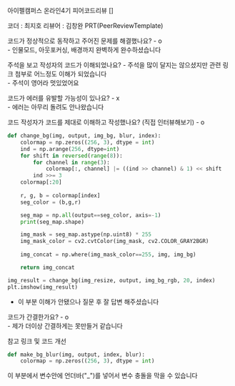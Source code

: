 아이펠캠퍼스 온라인4기 피어코드리뷰 []

코더 : 최지호
리뷰어 : 김창완
PRT(PeerReviewTemplate)

코드가 정상적으로 동작하고 주어진 문제를 해결했나요? - o  
    - 인물모드, 아웃포커싱, 배경까지 완벽하게 완수하셨습니다

주석을 보고 작성자의 코드가 이해되었나요?
    - 주석을 많이 달지는 않으셨지만 관련 링크 첨부로 어느정도 이해가 되었습니다  
    - 주석이 영어라 멋있었어요

코드가 에러를 유발할 가능성이 있나요? - x  
    - 에러는 아무리 돌려도 안나왔습니다

코드 작성자가 코드를 제대로 이해하고 작성했나요? (직접 인터뷰해보기) - o  
```python
def change_bg(img, output, img_bg, blur, index):
    colormap = np.zeros((256, 3), dtype = int)
    ind = np.arange(256, dtype=int)
    for shift in reversed(range(8)):
        for channel in range(3):
            colormap[:, channel] |= ((ind >> channel) & 1) << shift
        ind >>= 3
    colormap[:20]
    
    r, g, b = colormap[index]
    seg_color = (b,g,r)

    seg_map = np.all(output==seg_color, axis=-1) 
    print(seg_map.shape)

    img_mask = seg_map.astype(np.uint8) * 255
    img_mask_color = cv2.cvtColor(img_mask, cv2.COLOR_GRAY2BGR)
    
    img_concat = np.where(img_mask_color==255, img, img_bg)

    return img_concat

img_result = change_bg(img_resize, output, img_bg_rgb, 20, index)
plt.imshow(img_result)
```
- 이 부분 이해가 안됐으나 질문 후 잘 답변 해주셨습니다

코드가 간결한가요? - o  
    - 제가 더이상 간결하게는 못만들거 같습니다

참고 링크 및 코드 개선  
```python
def make_bg_blur(img, output, index, blur):
    colormap = np.zeros((256, 3), dtype = int)
```
이 부분에서 변수안에 언더바("_")를 넣어서 변수 충돌을 막을 수 있습니다
